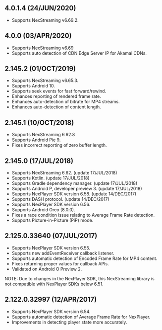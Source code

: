 ## 4.0.1.4 (24/JUN/2020)

* Supports NexStreaming v6.69.2.

## 4.0.0 (03/APR/2020)

* Supports NexStreaming v6.69
* Supports auto detection of CDN Edge Server IP for Akamai CDNs.

## 2.145.2 (01/OCT/2019)

* Supports NexStreaming v6.65.3.
* Supports Android 10.
* Supports seek events for fast forward/rewind.
* Enhances reporting of rendered frame rate.
* Enhances auto-detection of bitrate for MP4 streams.
* Enhances auto-detection of content length.

## 2.145.1 (10/OCT/2018)

* Supports NexStreaming 6.62.8
* Supports Android Pie 9.
* Fixes incorrect reporting of zero buffer length.

## 2.145.0 (17/JUL/2018)

* Supports NexStreaming 6.62. (update 17/JUL/2018)
* Supports Kotlin. (update 17/JUL/2018)
* Supports Gradle dependency manager. (update 17/JUL/2018)
* Supports Android P, developer preview 3. (update 17/JUL/2018)
* Supports NexPlayer SDK version 6.58. (update 14/DEC/2017)
* Supports DASH protocol. (update 14/DEC/2017)
* Supports NexPlayer SDK version 6.56.
* Supports Android Oreo (8.0.0).
* Fixes a race condition issue relating to Average Frame Rate detection.
* Supports Picture-in-Picture (PiP) mode.

## 2.125.0.33640 (07/JUL/2017)

* Supports NexPlayer SDK version 6.55.
* Supports new addEventReceiver callback listener.
* Supports automatic detection of Encoded Frame Rate for MP4 content.
* Fixes returning proper values for callback APIs.
* Validated on Android O Preview 2.

NOTE: Due to changes in the NexPlayer SDK, this NexStreaming library is not compatible with NexPlayer SDKs below 6.51.

## 2.122.0.32997 (12/APR/2017)

* Supports NexPlayer SDK version 6.54.
* Supports automatic detection of Average Frame Rate for NexPlayer.
* Improvements in detecting player state more accurately.

